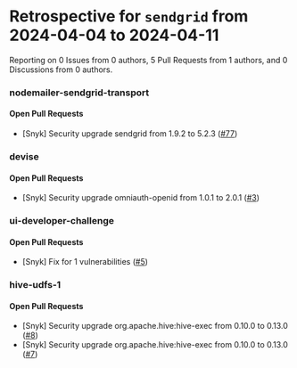# Retrospective for `sendgrid` from 2024-04-04 to 2024-04-11

Reporting on 0 Issues from 0 authors, 5 Pull Requests from 1 authors, and 0 Discussions from 0 authors.


### nodemailer-sendgrid-transport

#### Open Pull Requests

- [Snyk] Security upgrade sendgrid from 1.9.2 to 5.2.3 ([#77](https://github.com/sendgrid/nodemailer-sendgrid-transport/pull/77))

### devise

#### Open Pull Requests

- [Snyk] Security upgrade omniauth-openid from 1.0.1 to 2.0.1 ([#3](https://github.com/sendgrid/devise/pull/3))

### ui-developer-challenge

#### Open Pull Requests

- [Snyk] Fix for 1 vulnerabilities ([#5](https://github.com/sendgrid/ui-developer-challenge/pull/5))

### hive-udfs-1

#### Open Pull Requests

- [Snyk] Security upgrade org.apache.hive:hive-exec from 0.10.0 to 0.13.0 ([#8](https://github.com/sendgrid/hive-udfs-1/pull/8))
- [Snyk] Security upgrade org.apache.hive:hive-exec from 0.10.0 to 0.13.0 ([#7](https://github.com/sendgrid/hive-udfs-1/pull/7))